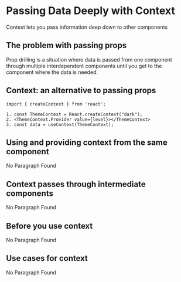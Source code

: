 # Passing Data Deeply with Context

Context lets you pass information deep down to other components

## The problem with passing props 

Prop drilling is a situation where data is passed from one component through multiple interdependent components until you get to the component where the data is needed.

## Context: an alternative to passing props

```
import { createContext } from 'react';

1. const ThemeContext = React.createContext("dark");
2. <ThemeContext.Provider value={level}></ThemeContext>
3. const data = useContext(ThemeContext);
```

## Using and providing context from the same component 

No Paragraph Found

## Context passes through intermediate components

No Paragraph Found

## Before you use context 

No Paragraph Found

## Use cases for context

No Paragraph Found
